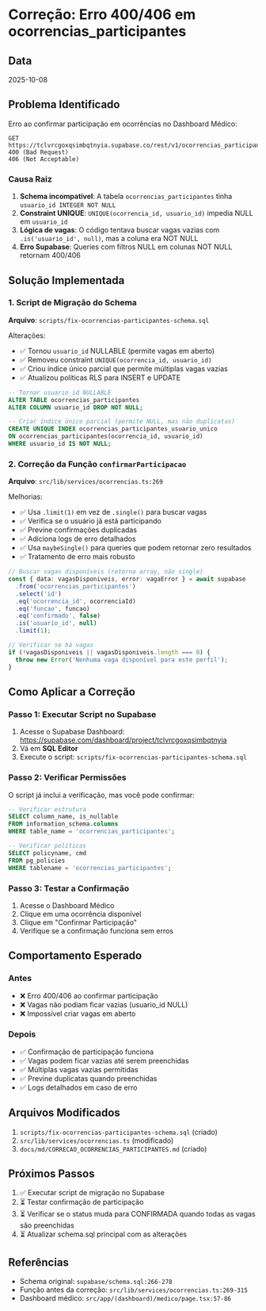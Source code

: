 # Correção: Erro 400/406 em ocorrencias_participantes

## Data
2025-10-08

## Problema Identificado

Erro ao confirmar participação em ocorrências no Dashboard Médico:

```
GET https://tclvrcgoxqsimbqtnyia.supabase.co/rest/v1/ocorrencias_participantes...
400 (Bad Request)
406 (Not Acceptable)
```

### Causa Raiz

1. **Schema incompatível**: A tabela `ocorrencias_participantes` tinha `usuario_id INTEGER NOT NULL`
2. **Constraint UNIQUE**: `UNIQUE(ocorrencia_id, usuario_id)` impedia NULL em `usuario_id`
3. **Lógica de vagas**: O código tentava buscar vagas vazias com `.is('usuario_id', null)`, mas a coluna era NOT NULL
4. **Erro Supabase**: Queries com filtros NULL em colunas NOT NULL retornam 400/406

## Solução Implementada

### 1. Script de Migração do Schema

**Arquivo**: `scripts/fix-ocorrencias-participantes-schema.sql`

Alterações:
- ✅ Tornou `usuario_id` NULLABLE (permite vagas em aberto)
- ✅ Removeu constraint `UNIQUE(ocorrencia_id, usuario_id)`
- ✅ Criou índice único parcial que permite múltiplas vagas vazias
- ✅ Atualizou políticas RLS para INSERT e UPDATE

```sql
-- Tornar usuario_id NULLABLE
ALTER TABLE ocorrencias_participantes
ALTER COLUMN usuario_id DROP NOT NULL;

-- Criar índice único parcial (permite NULL, mas não duplicatas)
CREATE UNIQUE INDEX ocorrencias_participantes_usuario_unico
ON ocorrencias_participantes(ocorrencia_id, usuario_id)
WHERE usuario_id IS NOT NULL;
```

### 2. Correção da Função `confirmarParticipacao`

**Arquivo**: `src/lib/services/ocorrencias.ts:269`

Melhorias:
- ✅ Usa `.limit(1)` em vez de `.single()` para buscar vagas
- ✅ Verifica se o usuário já está participando
- ✅ Previne confirmações duplicadas
- ✅ Adiciona logs de erro detalhados
- ✅ Usa `maybeSingle()` para queries que podem retornar zero resultados
- ✅ Tratamento de erro mais robusto

```typescript
// Buscar vagas disponíveis (retorna array, não single)
const { data: vagasDisponiveis, error: vagaError } = await supabase
  .from('ocorrencias_participantes')
  .select('id')
  .eq('ocorrencia_id', ocorrenciaId)
  .eq('funcao', funcao)
  .eq('confirmado', false)
  .is('usuario_id', null)
  .limit(1);

// Verificar se há vagas
if (!vagasDisponiveis || vagasDisponiveis.length === 0) {
  throw new Error('Nenhuma vaga disponível para este perfil');
}
```

## Como Aplicar a Correção

### Passo 1: Executar Script no Supabase

1. Acesse o Supabase Dashboard: https://supabase.com/dashboard/project/tclvrcgoxqsimbqtnyia
2. Vá em **SQL Editor**
3. Execute o script: `scripts/fix-ocorrencias-participantes-schema.sql`

### Passo 2: Verificar Permissões

O script já inclui a verificação, mas você pode confirmar:

```sql
-- Verificar estrutura
SELECT column_name, is_nullable
FROM information_schema.columns
WHERE table_name = 'ocorrencias_participantes';

-- Verificar políticas
SELECT policyname, cmd
FROM pg_policies
WHERE tablename = 'ocorrencias_participantes';
```

### Passo 3: Testar a Confirmação

1. Acesse o Dashboard Médico
2. Clique em uma ocorrência disponível
3. Clique em "Confirmar Participação"
4. Verifique se a confirmação funciona sem erros

## Comportamento Esperado

### Antes
- ❌ Erro 400/406 ao confirmar participação
- ❌ Vagas não podiam ficar vazias (usuario_id NULL)
- ❌ Impossível criar vagas em aberto

### Depois
- ✅ Confirmação de participação funciona
- ✅ Vagas podem ficar vazias até serem preenchidas
- ✅ Múltiplas vagas vazias permitidas
- ✅ Previne duplicatas quando preenchidas
- ✅ Logs detalhados em caso de erro

## Arquivos Modificados

1. `scripts/fix-ocorrencias-participantes-schema.sql` (criado)
2. `src/lib/services/ocorrencias.ts` (modificado)
3. `docs/md/CORRECAO_OCORRENCIAS_PARTICIPANTES.md` (criado)

## Próximos Passos

1. ✅ Executar script de migração no Supabase
2. ⏳ Testar confirmação de participação
3. ⏳ Verificar se o status muda para CONFIRMADA quando todas as vagas são preenchidas
4. ⏳ Atualizar schema.sql principal com as alterações

## Referências

- Schema original: `supabase/schema.sql:266-278`
- Função antes da correção: `src/lib/services/ocorrencias.ts:269-315`
- Dashboard médico: `src/app/(dashboard)/medico/page.tsx:57-86`
